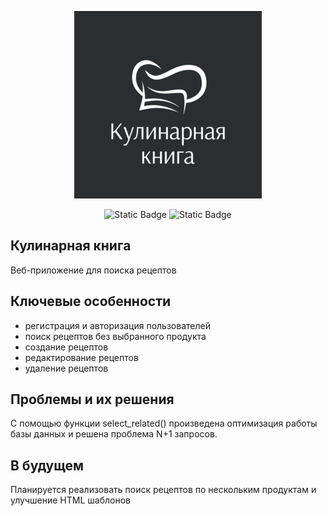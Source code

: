 <p align="center">
  <img src="cookbook/static/images/cookbook_logo.png"/>
</p>
<p align="center">
  <img alt="Static Badge" src="https://img.shields.io/badge/Python-3.11-blue">
  <img alt="Static Badge" src="https://img.shields.io/badge/Django-4.2.7-green">
</p>

## Кулинарная книга
Веб-приложение для поиска рецептов

## Ключевые особенности
- регистрация и авторизация пользователей
- поиск рецептов без выбранного продукта
- создание рецептов
- редактирование рецептов
- удаление рецептов

## Проблемы и их решения
С помощью функции select_related() произведена оптимизация работы базы данных и решена проблема N+1 запросов.

## В будущем
Планируется реализовать поиск рецептов по нескольким продуктам и улучшение HTML шаблонов
